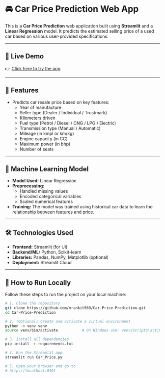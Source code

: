 # 🚘 Car Price Prediction Web App

This is a **Car Price Prediction** web application built using **Streamlit** and a **Linear Regression** model. It predicts the estimated selling price of a used car based on various user-provided specifications.

---

## 🔗 Live Demo

👉 [Click here to try the app](https://car-price-prediction-tjkkgddgjc66um4aewkncg.streamlit.app/)

---

## 📌 Features

- Predicts car resale price based on key features:
  - Year of manufacture
  - Seller type (Dealer / Individual / Trustmark)
  - Kilometers driven
  - Fuel type (Petrol / Diesel / CNG / LPG / Electric)
  - Transmission type (Manual / Automatic)
  - Mileage (in kmpl or km/kg)
  - Engine capacity (in CC)
  - Maximum power (in bhp)
  - Number of seats

---

## 🤖 Machine Learning Model

- **Model Used:** Linear Regression
- **Preprocessing:**
  - Handled missing values
  - Encoded categorical variables
  - Scaled numerical features
- **Training:** The model was trained using historical car data to learn the relationship between features and price.

---

## 🛠️ Technologies Used

- **Frontend:** Streamlit (for UI)
- **Backend/ML:** Python, Scikit-learn
- **Libraries:** Pandas, NumPy, Matplotlib (optional)
- **Deployment:** Streamlit Cloud

---

## 🧪 How to Run Locally

Follow these steps to run the project on your local machine:

```bash
# 1. Clone the repository
git clone https://github.com/mrankit560/Car-Price-Prediction.git
cd Car-Price-Prediction

# 2. (Optional) Create and activate a virtual environment
python -m venv venv
source venv/bin/activate           # On Windows use: venv\Scripts\activate

# 3. Install all dependencies
pip install -r requirements.txt

# 4. Run the Streamlit app
streamlit run Car_Price.py

# 5. Open your browser and go to
# http://localhost:8501
